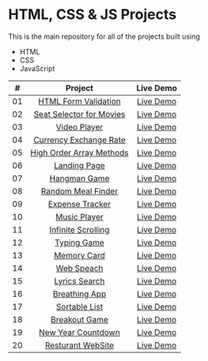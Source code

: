 # HTML, CSS & JS Projects

This is the main repository for all of the projects built using

- HTML
- CSS
- JavaScript

|  #  |                                          Project                                           |                          Live Demo                           |
| :-: | :----------------------------------------------------------------------------------------: | :----------------------------------------------------------: |
| 01  |   [HTML Form Validation](https://github.com/hassan-ak/javascript_projects/tree/main/p01)   | [Live Demo](http://hassanalikhan-js.surge.sh/p01/index.html) |
| 02  | [Seat Selector for Movies](https://github.com/hassan-ak/javascript_projects/tree/main/p02) | [Live Demo](http://hassanalikhan-js.surge.sh/p02/index.html) |
| 03  |       [Video Player](https://github.com/hassan-ak/javascript_projects/tree/main/p03)       | [Live Demo](http://hassanalikhan-js.surge.sh/p03/index.html) |
| 04  |  [Currency Exchange Rate](https://github.com/hassan-ak/javascript_projects/tree/main/p04)  | [Live Demo](http://hassanalikhan-js.surge.sh/p04/index.html) |
| 05  | [High Order Array Methods](https://github.com/hassan-ak/javascript_projects/tree/main/p05) | [Live Demo](http://hassanalikhan-js.surge.sh/p05/index.html) |
| 06  |       [Landing Page](https://github.com/hassan-ak/javascript_projects/tree/main/p06)       | [Live Demo](http://hassanalikhan-js.surge.sh/p06/index.html) |
| 07  |       [Hangman Game](https://github.com/hassan-ak/javascript_projects/tree/main/p07)       | [Live Demo](http://hassanalikhan-js.surge.sh/p07/index.html) |
| 08  |    [Random Meal Finder](https://github.com/hassan-ak/javascript_projects/tree/main/p08)    | [Live Demo](http://hassanalikhan-js.surge.sh/p08/index.html) |
| 09  |     [Expense Tracker](https://github.com/hassan-ak/javascript_projects/tree/main/p09)      | [Live Demo](http://hassanalikhan-js.surge.sh/p09/index.html) |
| 10  |       [Music Player](https://github.com/hassan-ak/javascript_projects/tree/main/p10)       | [Live Demo](http://hassanalikhan-js.surge.sh/p10/index.html) |
| 11  |    [Infinite Scrolling](https://github.com/hassan-ak/javascript_projects/tree/main/p11)    | [Live Demo](http://hassanalikhan-js.surge.sh/p11/index.html) |
| 12  |       [Typing Game](https://github.com/hassan-ak/javascript_projects/tree/main/p12)        | [Live Demo](http://hassanalikhan-js.surge.sh/p12/index.html) |
| 13  |       [Memory Card](https://github.com/hassan-ak/javascript_projects/tree/main/p13)        | [Live Demo](http://hassanalikhan-js.surge.sh/p13/index.html) |
| 14  |        [Web Speach](https://github.com/hassan-ak/javascript_projects/tree/main/p14)        | [Live Demo](http://hassanalikhan-js.surge.sh/p14/index.html) |
| 15  |      [Lyrics Search](https://github.com/hassan-ak/javascript_projects/tree/main/p15)       | [Live Demo](http://hassanalikhan-js.surge.sh/p15/index.html) |
| 16  |      [Breathing App](https://github.com/hassan-ak/javascript_projects/tree/main/p16)       | [Live Demo](http://hassanalikhan-js.surge.sh/p16/index.html) |
| 17  |      [Sortable List](https://github.com/hassan-ak/javascript_projects/tree/main/p17)       | [Live Demo](http://hassanalikhan-js.surge.sh/p17/index.html) |
| 18  |      [Breakout Game](https://github.com/hassan-ak/javascript_projects/tree/main/p18)       | [Live Demo](http://hassanalikhan-js.surge.sh/p18/index.html) |
| 19  |    [New Year Countdown](https://github.com/hassan-ak/javascript_projects/tree/main/p19)    | [Live Demo](http://hassanalikhan-js.surge.sh/p19/index.html) |
| 20  |    [Resturant WebSite](https://github.com/hassan-ak/javascript_projects/tree/main/p20)     | [Live Demo](http://hassanalikhan-js.surge.sh/p20/index.html) |
